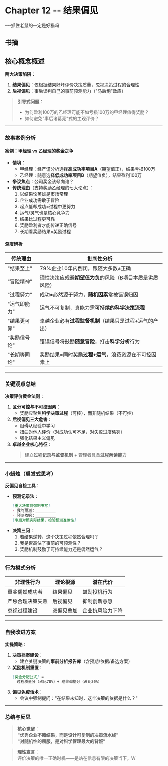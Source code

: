 # Chapter 12 -- 结果偏见
---抓住老鼠的一定是好猫吗

## 书摘

## 核心概念概述
**两大决策陷阱**：
1. **结果偏见**：仅根据结果好坏评价决策质量，忽视决策过程的合理性
2. **后视偏见**：事后误判自己的事前预测能力（"马后炮"效应）

> **引导式问题**：
> - 为何盈利100万的乙经理可能不如亏损100万的甲经理值得奖励？
> - 如何避免"事后诸葛亮"式的主观评价？

---

### 故事案例分析
#### 案例：甲经理 vs 乙经理的奖金之争
- **情境**：
  - 甲经理：经严谨分析选择**高成功率项目A**（期望值正），结果亏损100万
  - 乙经理：随意选择**低成功率项目B**（期望值负），结果盈利100万
- **争议焦点**：公司奖金该倾向谁？
- **传统理由**（支持奖励乙经理的七大论点）：
  1. 以结果论英雄是市场常理  
  2. 企业成功需敢于冒险  
  3. 起点低却成功=过程中更努力  
  4. 运气/灵气也是核心竞争力  
  5. 结果比过程更可靠  
  6. 奖励盈利者才能传递正确信号  
  7. 长期看奖励结果=奖励过程  

#### 深度辨析
| 传统理由     | 批判性分析                                                |
| ------------ | --------------------------------------------------------- |
| "结果至上"   | 79%企业10年内倒闭，跟随大多数≠正确                        |
| "冒险精神"   | 理性决策应规避**期望值为负**的风险（B项目本质是劣质风险） |
| "过程努力"   | 成功≠必然源于努力，**随机因素**常被错误归因               |
| "运气即能力" | 运气不可复制，真能力需**可持续的科学决策流程**            |
| "结果更可靠" | 卓越企业必有**过程监督机制**（结果只是过程+运气的产出）   |
| "奖励信号论" | 错误信号将鼓励**随意冒险**，打击**科学分析**行为          |
| "长期等同论" | 奖励结果=同时奖励**过程+运气**，浪费资源在不可控因素上    |

---

### 关键观点总结
**决策评价黄金法则**：
1. **区分可控与不可控因素**：
   - 奖励应聚焦**科学决策过程**（可控），而非随机结果（不可控）
2. **后视偏见三大危害**：
   - 阻碍从经验中学习
   - 扭曲对他人评价（对成功认可不足，对失败过度惩罚）
   - 强化结果主义偏见
3. **卓越企业核心特征**：
   > 建立**过程记录与监督机制** + 管理者具备**过程解读能力**

---

### 小蜡烛（启发式思考）
**反偏见自检工具**：
- **预测记录法**：
  ```markdown
  [重大决策前强制书写]  
  - 我的预测：_________  
  - 预测依据：_________  
  [事后对照实际结果，检验预测准确性]  
  ```
- **决策三问**：
  1. 若结果逆转，这个决策过程依然合理吗？
  2. 我是否高估了事前的可预测性？
  3. 奖励机制鼓励了可持续能力还是偶然运气？

---

### 行为模式分析
| 非理性行为       | 理论根源   | 潜在代价         |
| ---------------- | ---------- | ---------------- |
| 重奖偶然成功者   | 结果偏见   | 鼓励投机行为     |
| 严惩合理决策失败 | 后视偏见   | 抑制创新意愿     |
| 忽视过程建设     | 双偏见叠加 | 企业抗风险力下降 |

---

### 自我改进方案
**实操策略**：
1. **决策档案建设**：
   - 建立关键决策的**事前分析报告库**（含预期/依据/备选方案）
2. **奖励机制重置**：
   ```markdown
   [奖金分配公式] = 
     过程质量分（占比70%）+ 结果调整分（占比30%）
   ```
3. **偏见免疫话术**：
   - 会议中强制提问："在结果未知时，这个决策的依据是什么？"

---

### 总结与反思
> **核心觉醒**：  
> **"优秀企业不赌结果，而是设计可复制的决策流水线"**  
> **"对随机性的屈服，是对科学管理最大的背叛"**

> **理性宣言**：  
> 评价决策的唯一正确时机——是站在信息有限的决策当下。W